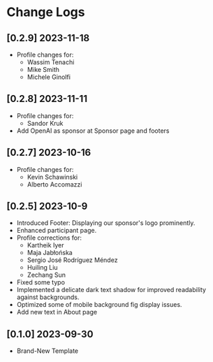 # Change Logs

## [0.2.9] 2023-11-18

- Profile changes for:
    - Wassim Tenachi
    - Mike Smith
    - Michele Ginolfi

## [0.2.8] 2023-11-11

- Profile changes for:
    - Sandor Kruk
- Add OpenAI as sponsor at Sponsor page and footers

## [0.2.7] 2023-10-16

- Profile changes for:
    - Kevin Schawinski
    - Alberto Accomazzi

## [0.2.5] 2023-10-9

- Introduced Footer: Displaying our sponsor's logo prominently.
- Enhanced participant page.
- Profile corrections for:
    - Kartheik Iyer
    - Maja Jabłońska
    - Sergio José Rodríguez Méndez
    - Huiling Liu
    - Zechang Sun
- Fixed some typo
- Implemented a delicate dark text shadow for improved readability against backgrounds.
- Optimized some of mobile background fig display issues.
- Add new text in About page

## [0.1.0] 2023-09-30

- Brand-New Template
